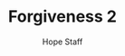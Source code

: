 ---
image: /assets/img/kl/kl_forgiveness_2.png
title: Forgiveness 2
number: 2
categories:
  - Meditations
  - Virtues
  - Forgiveness
author: Hope Staff
notes: Forgiveness 2
embed: >-
  <iframe style="border-radius:12px" src="https://open.spotify.com/embed/episode/0RciBXlEkOKGQu3CzybJiU?utm_source=generator" width="100%" height="352" frameBorder="0" allowfullscreen="" allow="autoplay; clipboard-write; encrypted-media; fullscreen; picture-in-picture" loading="lazy"></iframe>
transcript: >-
  SOME LINES OF TEXT START HERE
---